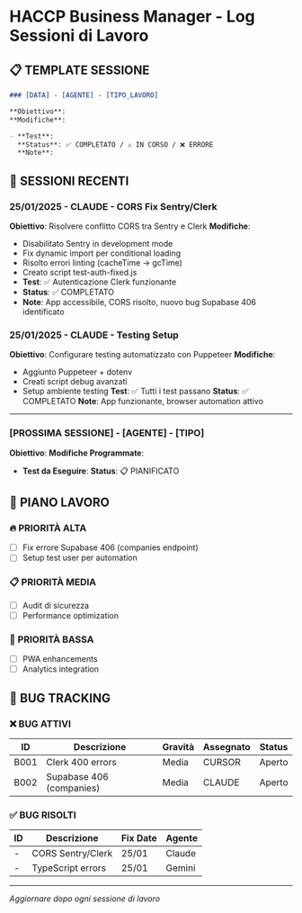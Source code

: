 # HACCP Business Manager - Log Sessioni di Lavoro

## 📋 TEMPLATE SESSIONE

```markdown
### [DATA] - [AGENTE] - [TIPO_LAVORO]

**Obiettivo**:
**Modifiche**:

- **Test**:
  **Status**: ✅ COMPLETATO / ⚠️ IN CORSO / ❌ ERRORE
  **Note**:
```

## 🔄 SESSIONI RECENTI

### 25/01/2025 - CLAUDE - CORS Fix Sentry/Clerk

**Obiettivo**: Risolvere conflitto CORS tra Sentry e Clerk
**Modifiche**:

- Disabilitato Sentry in development mode
- Fix dynamic import per conditional loading
- Risolto errori linting (cacheTime → gcTime)
- Creato script test-auth-fixed.js
- **Test**: ✅ Autenticazione Clerk funzionante
- **Status**: ✅ COMPLETATO
- **Note**: App accessibile, CORS risolto, nuovo bug Supabase 406 identificato

### 25/01/2025 - CLAUDE - Testing Setup

**Obiettivo**: Configurare testing automatizzato con Puppeteer
**Modifiche**:

- Aggiunto Puppeteer + dotenv
- Creati script debug avanzati
- Setup ambiente testing
  **Test**: ✅ Tutti i test passano
  **Status**: ✅ COMPLETATO
  **Note**: App funzionante, browser automation attivo

---

### [PROSSIMA SESSIONE] - [AGENTE] - [TIPO]

**Obiettivo**:
**Modifiche Programmate**:

- **Test da Eseguire**:
  **Status**: 📋 PIANIFICATO

## 🎯 PIANO LAVORO

### 🔥 PRIORITÀ ALTA

- [ ] Fix errore Supabase 406 (companies endpoint)
- [ ] Setup test user per automation

### 📋 PRIORITÀ MEDIA

- [ ] Audit di sicurezza
- [ ] Performance optimization

### 🚀 PRIORITÀ BASSA

- [ ] PWA enhancements
- [ ] Analytics integration

## 🐛 BUG TRACKING

### ❌ BUG ATTIVI

| ID   | Descrizione                    | Gravità | Assegnato | Status |
| ---- | ------------------------------ | ------- | --------- | ------ |
| B001 | Clerk 400 errors               | Media   | CURSOR    | Aperto |
| B002 | Supabase 406 (companies)       | Media   | CLAUDE    | Aperto |

### ✅ BUG RISOLTI

| ID  | Descrizione                | Fix Date | Agente |
| --- | -------------------------- | -------- | ------ |
| -   | CORS Sentry/Clerk          | 25/01    | Claude |
| -   | TypeScript errors          | 25/01    | Gemini |

---

_Aggiornare dopo ogni sessione di lavoro_
